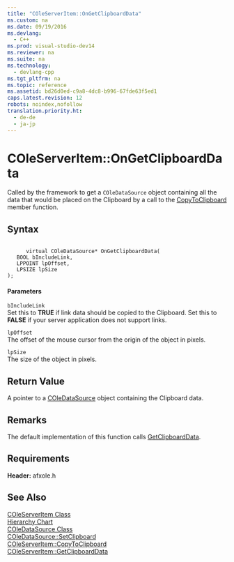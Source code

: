 ```yaml
---
title: "COleServerItem::OnGetClipboardData"
ms.custom: na
ms.date: 09/19/2016
ms.devlang: 
  - C++
ms.prod: visual-studio-dev14
ms.reviewer: na
ms.suite: na
ms.technology: 
  - devlang-cpp
ms.tgt_pltfrm: na
ms.topic: reference
ms.assetid: bd26d0ed-c9a8-4dc8-b996-67fde63f5ed1
caps.latest.revision: 12
robots: noindex,nofollow
translation.priority.ht: 
  - de-de
  - ja-jp
---
```

# COleServerItem::OnGetClipboardData
Called by the framework to get a `COleDataSource` object containing all the data that would be placed on the Clipboard by a call to the [CopyToClipboard](../vs140/COleServerItem--CopyToClipboard.md) member function.  
  
## Syntax  
  
```  
  
      virtual COleDataSource* OnGetClipboardData(  
   BOOL bIncludeLink,  
   LPPOINT lpOffset,  
   LPSIZE lpSize   
);  
```  
  
#### Parameters  
 `bIncludeLink`  
 Set this to **TRUE** if link data should be copied to the Clipboard. Set this to **FALSE** if your server application does not support links.  
  
 `lpOffset`  
 The offset of the mouse cursor from the origin of the object in pixels.  
  
 `lpSize`  
 The size of the object in pixels.  
  
## Return Value  
 A pointer to a [COleDataSource](../Topic/COleDataSource%20Class.md) object containing the Clipboard data.  
  
## Remarks  
 The default implementation of this function calls [GetClipboardData](../vs140/COleServerItem--GetClipboardData.md).  
  
## Requirements  
 **Header:** afxole.h  
  
## See Also  
 [COleServerItem Class](../vs140/COleServerItem-Class.md)   
 [Hierarchy Chart](../vs140/Hierarchy-Chart.md)   
 [COleDataSource Class](../Topic/COleDataSource%20Class.md)   
 [COleDataSource::SetClipboard](../vs140/COleDataSource--SetClipboard.md)   
 [COleServerItem::CopyToClipboard](../vs140/COleServerItem--CopyToClipboard.md)   
 [COleServerItem::GetClipboardData](../vs140/COleServerItem--GetClipboardData.md)